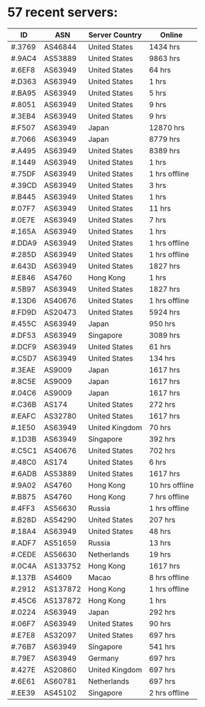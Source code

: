 # 57 recent servers:

| ID | ASN | Server Country | Online |
| ------ | ------ | ------ | ------ |
| #.3769 | AS46844 | United States | 1434 hrs |
| #.9AC4 | AS53889 | United States | 9863 hrs |
| #.6EF8 | AS63949 | United States | 64 hrs |
| #.D363 | AS63949 | United States | 1 hrs |
| #.BA95 | AS63949 | United States | 5 hrs |
| #.8051 | AS63949 | United States | 9 hrs |
| #.3EB4 | AS63949 | United States | 9 hrs |
| #.F507 | AS63949 | Japan | 12870 hrs |
| #.7066 | AS63949 | Japan | 8779 hrs |
| #.A495 | AS63949 | United States | 8389 hrs |
| #.1449 | AS63949 | United States | 1 hrs |
| #.75DF | AS63949 | United States | 1 hrs offline |
| #.39CD | AS63949 | United States | 3 hrs |
| #.B445 | AS63949 | United States | 1 hrs |
| #.07F7 | AS63949 | United States | 11 hrs |
| #.0E7E | AS63949 | United States | 7 hrs |
| #.165A | AS63949 | United States | 1 hrs |
| #.DDA9 | AS63949 | United States | 1 hrs offline |
| #.285D | AS63949 | United States | 1 hrs offline |
| #.643D | AS63949 | United States | 1827 hrs |
| #.E846 | AS4760 | Hong Kong | 1 hrs |
| #.5B97 | AS63949 | United States | 1827 hrs |
| #.13D6 | AS40676 | United States | 1 hrs offline |
| #.FD9D | AS20473 | United States | 5924 hrs |
| #.455C | AS63949 | Japan | 950 hrs |
| #.DF53 | AS63949 | Singapore | 3089 hrs |
| #.DCF9 | AS63949 | United States | 61 hrs |
| #.C5D7 | AS63949 | United States | 134 hrs |
| #.3EAE | AS9009 | Japan | 1617 hrs |
| #.8C5E | AS9009 | Japan | 1617 hrs |
| #.04C6 | AS9009 | Japan | 1617 hrs |
| #.C36B | AS174 | United States | 272 hrs |
| #.EAFC | AS32780 | United States | 1617 hrs |
| #.1E50 | AS63949 | United Kingdom | 70 hrs |
| #.1D3B | AS63949 | Singapore | 392 hrs |
| #.C5C1 | AS40676 | United States | 702 hrs |
| #.48C0 | AS174 | United States | 6 hrs |
| #.6ADB | AS53889 | United States | 1617 hrs |
| #.9A02 | AS4760 | Hong Kong | 10 hrs offline |
| #.B875 | AS4760 | Hong Kong | 7 hrs offline |
| #.4FF3 | AS56630 | Russia | 1 hrs offline |
| #.B28D | AS54290 | United States | 207 hrs |
| #.18A4 | AS63949 | United States | 48 hrs |
| #.ADF7 | AS51659 | Russia | 13 hrs |
| #.CEDE | AS56630 | Netherlands | 19 hrs |
| #.0C4A | AS133752 | Hong Kong | 1617 hrs |
| #.137B | AS4609 | Macao | 8 hrs offline |
| #.2912 | AS137872 | Hong Kong | 1 hrs offline |
| #.45C6 | AS137872 | Hong Kong | 1 hrs |
| #.0224 | AS63949 | Japan | 292 hrs |
| #.06F7 | AS63949 | United States | 90 hrs |
| #.E7E8 | AS32097 | United States | 697 hrs |
| #.76B7 | AS63949 | Singapore | 541 hrs |
| #.79E7 | AS63949 | Germany | 697 hrs |
| #.427E | AS20860 | United Kingdom | 697 hrs |
| #.6E61 | AS60781 | Netherlands | 697 hrs |
| #.EE39 | AS45102 | Singapore | 2 hrs offline |

